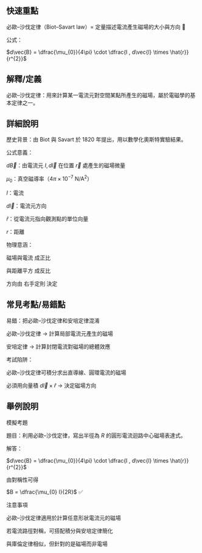 ## 快速重點

必歐–沙伐定律（Biot–Savart law）= 定量描述電流產生磁場的大小與方向 🧲

公式：

$d\vec{B} = \dfrac{\mu_{0}}{4\pi} \cdot \dfrac{I , d\vec{l} \times \hat{r}}{r^{2}}$


## 解釋/定義

必歐–沙伐定律：用來計算某一電流元對空間某點所產生的磁場，屬於電磁學的基本定律之一。


## 詳細說明

歷史背景：由 Biot 與 Savart 於 1820 年提出，用以數學化奧斯特實驗結果。

公式意義：

$d\vec{B}$：由電流元 $I , d\vec{l}$ 在位置 $\vec{r}$ 處產生的磁場微量

$\mu_{0}$：真空磁導率（$4\pi \times 10^{-7} \ \mathrm{N/A^{2}}$）

$I$：電流

$d\vec{l}$：電流元方向

$\hat{r}$：從電流元指向觀測點的單位向量

$r$：距離

物理意涵：

磁場與電流 成正比

與距離平方 成反比

方向由 右手定則 決定


## 常見考點/易錯點

易錯：把必歐–沙伐定律和安培定律混淆

必歐–沙伐定律 → 計算局部電流元產生的磁場

安培定律 → 計算封閉電流對磁場的總體效應

考試陷阱：

必歐–沙伐定律可積分求出直導線、圓環電流的磁場

必須用向量積 $d\vec{l} \times \hat{r}$ → 決定磁場方向


## 舉例說明

模擬考題

題目：利用必歐–沙伐定律，寫出半徑為 $R$ 的圓形電流迴路中心磁場表達式。

解答：

$d\vec{B} = \dfrac{\mu_{0}}{4\pi} \cdot \dfrac{I , d\vec{l} \times \hat{r}}{r^{2}}$

由對稱性可得

$B = \dfrac{\mu_{0} I}{2R}$ ✅

注意事項

必歐–沙伐定律適用於計算任意形狀電流元的磁場

若電流路徑對稱，可搭配積分與安培定律簡化

與庫倫定律相似，但針對的是磁場而非電場
